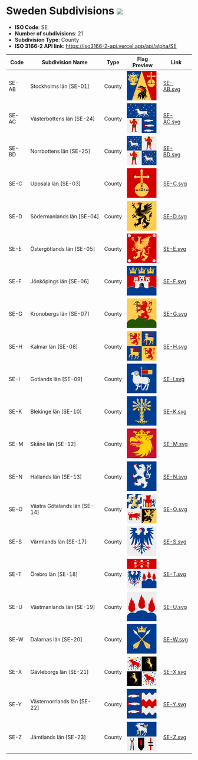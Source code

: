 # Sweden Subdivisions ![](https://flagcdn.com/h40/se.png)

- **ISO Code**: SE
- **Number of subdivisions**: 21
- **Subdivision Type**: County
- **ISO 3166-2 API link**: https://iso3166-2-api.vercel.app/api/alpha/SE

| Code  | Subdivision Name         | Type | Flag Preview | Link |
|-------|--------------------------|--------------| -------------- |----------|
| SE-AB | Stockholms län [SE-01] | County | <img src='https://raw.githubusercontent.com/amckenna41/iso3166-flags/main/iso3166-2-flags/SE/SE-AB.svg' height='80'> | [SE-AB.svg](https://github.com/amckenna41/iso3166-flags/blob/main/iso3166-2-flags/SE/SE-AB.svg) |
| SE-AC | Västerbottens län [SE-24] | County | <img src='https://raw.githubusercontent.com/amckenna41/iso3166-flags/main/iso3166-2-flags/SE/SE-AC.svg' height='80'> | [SE-AC.svg](https://github.com/amckenna41/iso3166-flags/blob/main/iso3166-2-flags/SE/SE-AC.svg) |
| SE-BD | Norrbottens län [SE-25] | County | <img src='https://raw.githubusercontent.com/amckenna41/iso3166-flags/main/iso3166-2-flags/SE/SE-BD.svg' height='80'> | [SE-BD.svg](https://github.com/amckenna41/iso3166-flags/blob/main/iso3166-2-flags/SE/SE-BD.svg) |
| SE-C | Uppsala län [SE-03] | County | <img src='https://raw.githubusercontent.com/amckenna41/iso3166-flags/main/iso3166-2-flags/SE/SE-C.svg' height='80'> | [SE-C.svg](https://github.com/amckenna41/iso3166-flags/blob/main/iso3166-2-flags/SE/SE-C.svg) |
| SE-D | Södermanlands län [SE-04] | County | <img src='https://raw.githubusercontent.com/amckenna41/iso3166-flags/main/iso3166-2-flags/SE/SE-D.svg' height='80'> | [SE-D.svg](https://github.com/amckenna41/iso3166-flags/blob/main/iso3166-2-flags/SE/SE-D.svg) |
| SE-E | Östergötlands län [SE-05] | County | <img src='https://raw.githubusercontent.com/amckenna41/iso3166-flags/main/iso3166-2-flags/SE/SE-E.svg' height='80'> | [SE-E.svg](https://github.com/amckenna41/iso3166-flags/blob/main/iso3166-2-flags/SE/SE-E.svg) |
| SE-F | Jönköpings län [SE-06] | County | <img src='https://raw.githubusercontent.com/amckenna41/iso3166-flags/main/iso3166-2-flags/SE/SE-F.svg' height='80'> | [SE-F.svg](https://github.com/amckenna41/iso3166-flags/blob/main/iso3166-2-flags/SE/SE-F.svg) |
| SE-G | Kronobergs län [SE-07] | County | <img src='https://raw.githubusercontent.com/amckenna41/iso3166-flags/main/iso3166-2-flags/SE/SE-G.svg' height='80'> | [SE-G.svg](https://github.com/amckenna41/iso3166-flags/blob/main/iso3166-2-flags/SE/SE-G.svg) |
| SE-H | Kalmar län [SE-08] | County | <img src='https://raw.githubusercontent.com/amckenna41/iso3166-flags/main/iso3166-2-flags/SE/SE-H.svg' height='80'> | [SE-H.svg](https://github.com/amckenna41/iso3166-flags/blob/main/iso3166-2-flags/SE/SE-H.svg) |
| SE-I | Gotlands län [SE-09] | County | <img src='https://raw.githubusercontent.com/amckenna41/iso3166-flags/main/iso3166-2-flags/SE/SE-I.svg' height='80'> | [SE-I.svg](https://github.com/amckenna41/iso3166-flags/blob/main/iso3166-2-flags/SE/SE-I.svg) |
| SE-K | Blekinge län [SE-10] | County | <img src='https://raw.githubusercontent.com/amckenna41/iso3166-flags/main/iso3166-2-flags/SE/SE-K.svg' height='80'> | [SE-K.svg](https://github.com/amckenna41/iso3166-flags/blob/main/iso3166-2-flags/SE/SE-K.svg) |
| SE-M | Skåne län [SE-12] | County | <img src='https://raw.githubusercontent.com/amckenna41/iso3166-flags/main/iso3166-2-flags/SE/SE-M.svg' height='80'> | [SE-M.svg](https://github.com/amckenna41/iso3166-flags/blob/main/iso3166-2-flags/SE/SE-M.svg) |
| SE-N | Hallands län [SE-13] | County | <img src='https://raw.githubusercontent.com/amckenna41/iso3166-flags/main/iso3166-2-flags/SE/SE-N.svg' height='80'> | [SE-N.svg](https://github.com/amckenna41/iso3166-flags/blob/main/iso3166-2-flags/SE/SE-N.svg) |
| SE-O | Västra Götalands län [SE-14] | County | <img src='https://raw.githubusercontent.com/amckenna41/iso3166-flags/main/iso3166-2-flags/SE/SE-O.svg' height='80'> | [SE-O.svg](https://github.com/amckenna41/iso3166-flags/blob/main/iso3166-2-flags/SE/SE-O.svg) |
| SE-S | Värmlands län [SE-17] | County | <img src='https://raw.githubusercontent.com/amckenna41/iso3166-flags/main/iso3166-2-flags/SE/SE-S.svg' height='80'> | [SE-S.svg](https://github.com/amckenna41/iso3166-flags/blob/main/iso3166-2-flags/SE/SE-S.svg) |
| SE-T | Örebro län [SE-18] | County | <img src='https://raw.githubusercontent.com/amckenna41/iso3166-flags/main/iso3166-2-flags/SE/SE-T.svg' height='80'> | [SE-T.svg](https://github.com/amckenna41/iso3166-flags/blob/main/iso3166-2-flags/SE/SE-T.svg) |
| SE-U | Västmanlands län [SE-19] | County | <img src='https://raw.githubusercontent.com/amckenna41/iso3166-flags/main/iso3166-2-flags/SE/SE-U.svg' height='80'> | [SE-U.svg](https://github.com/amckenna41/iso3166-flags/blob/main/iso3166-2-flags/SE/SE-U.svg) |
| SE-W | Dalarnas län [SE-20] | County | <img src='https://raw.githubusercontent.com/amckenna41/iso3166-flags/main/iso3166-2-flags/SE/SE-W.svg' height='80'> | [SE-W.svg](https://github.com/amckenna41/iso3166-flags/blob/main/iso3166-2-flags/SE/SE-W.svg) |
| SE-X | Gävleborgs län [SE-21] | County | <img src='https://raw.githubusercontent.com/amckenna41/iso3166-flags/main/iso3166-2-flags/SE/SE-X.svg' height='80'> | [SE-X.svg](https://github.com/amckenna41/iso3166-flags/blob/main/iso3166-2-flags/SE/SE-X.svg) |
| SE-Y | Västernorrlands län [SE-22] | County | <img src='https://raw.githubusercontent.com/amckenna41/iso3166-flags/main/iso3166-2-flags/SE/SE-Y.svg' height='80'> | [SE-Y.svg](https://github.com/amckenna41/iso3166-flags/blob/main/iso3166-2-flags/SE/SE-Y.svg) |
| SE-Z | Jämtlands län [SE-23] | County | <img src='https://raw.githubusercontent.com/amckenna41/iso3166-flags/main/iso3166-2-flags/SE/SE-Z.svg' height='80'> | [SE-Z.svg](https://github.com/amckenna41/iso3166-flags/blob/main/iso3166-2-flags/SE/SE-Z.svg) |
